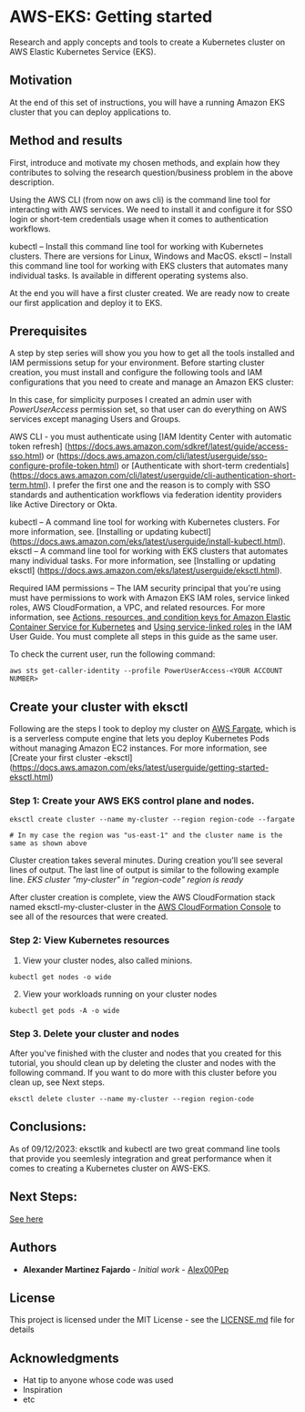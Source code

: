 # AWS-EKS: Getting started
Research and apply concepts and tools to create a Kubernetes cluster on AWS Elastic Kubernetes Service (EKS).

## Motivation
At the end of this set of instructions, you will have a running Amazon EKS cluster that you can deploy applications to.

## Method and results

First, introduce and motivate my chosen methods, and explain how they contributes to solving the research question/business problem in the above description.

Using the AWS CLI (from now on aws cli) is the command line tool for interacting with AWS services. We need to install it and configure it for SSO login or short-tem credentials usage when it comes to authentication workflows.

kubectl – Install this command line tool for working with Kubernetes clusters. There are versions for Linux, Windows and MacOS.
eksctl – Install this command line tool for working with EKS clusters that automates many individual tasks. Is available in different operating systems also.

At the end you will have a first cluster created. We are ready now to create our first application and deploy it to EKS.

## Prerequisites

A step by step series will show you you how to get all the tools installed and IAM permissions setup for your environment.
Before starting cluster creation, you must install and configure the following tools and IAM configurations that you need to create and manage an Amazon EKS cluster:


In this case, for simplicity purposes I created an admin user with *PowerUserAccess* permission set, so that user can do everything on AWS services except managing Users and Groups.

AWS CLI - you must authenticate using [IAM Identity Center with automatic token refresh] (https://docs.aws.amazon.com/sdkref/latest/guide/access-sso.html) or (https://docs.aws.amazon.com/cli/latest/userguide/sso-configure-profile-token.html)
 or [Authenticate with short-term credentials] (https://docs.aws.amazon.com/cli/latest/userguide/cli-authentication-short-term.html). I prefer the first one and the reason is to comply with SSO standards and authentication workflows via federation identity providers like Active Directory or Okta.
 
kubectl – A command line tool for working with Kubernetes clusters. For more information, see.
[Installing or updating kubectl] (https://docs.aws.amazon.com/eks/latest/userguide/install-kubectl.html).
eksctl – A command line tool for working with EKS clusters that automates many individual tasks. For more information, see [Installing or updating eksctl] (https://docs.aws.amazon.com/eks/latest/userguide/eksctl.html).

Required IAM permissions – The IAM security principal that you're using must have permissions to work with Amazon EKS IAM roles, service linked roles, AWS CloudFormation, a VPC, and related resources. For more information, see [Actions, resources, and condition keys for Amazon Elastic Container Service for Kubernetes](https://docs.aws.amazon.com/service-authorization/latest/reference/list_amazonelastickubernetesservice.html) and [Using service-linked roles](https://docs.aws.amazon.com/IAM/latest/UserGuide/using-service-linked-roles.html) in the IAM User Guide. You must complete all steps in this guide as the same user. 


To check the current user, run the following command:
```
aws sts get-caller-identity --profile PowerUserAccess-<YOUR ACCOUNT NUMBER>
```

## Create your cluster with eksctl
Following are the steps I took to deploy my cluster on [AWS Fargate](https://docs.aws.amazon.com/eks/latest/userguide/fargate.html), which is is a serverless compute engine that lets you deploy Kubernetes Pods without managing Amazon EC2 instances.
For more information, see [Create your first cluster -eksctl] (https://docs.aws.amazon.com/eks/latest/userguide/getting-started-eksctl.html)

### Step 1: Create your AWS EKS control plane and nodes.
```
eksctl create cluster --name my-cluster --region region-code --fargate

# In my case the region was "us-east-1" and the cluster name is the same as shown above
```
Cluster creation takes several minutes. During creation you'll see several lines of output. The last line of output is similar to the following example line.
*EKS cluster "my-cluster" in "region-code" region is ready*
  
After cluster creation is complete, view the AWS CloudFormation stack named eksctl-my-cluster-cluster in the [AWS CloudFormation Console](https://console.aws.amazon.com/cloudformation) to see all of the resources that were created.

### Step 2: View Kubernetes resources
1. View your cluster nodes, also called minions.
```
kubectl get nodes -o wide
```
2. View your workloads running on your cluster nodes
```
kubectl get pods -A -o wide
```
### Step 3. Delete your cluster and nodes
After you've finished with the cluster and nodes that you created for this tutorial, you should clean up by deleting the cluster and nodes with the following command. If you want to do more with this cluster before you clean up, see Next steps.
```
eksctl delete cluster --name my-cluster --region region-code
```
## Conclusions:
As of 09/12/2023: eksctlk and kubectl are two great command line tools that provide you seemlesly integration and great performance when it comes to creating a Kubernetes cluster on AWS-EKS.

## Next Steps:
[See here](https://docs.aws.amazon.com/eks/latest/userguide/getting-started-eksctl.html#gs-eksctl-next-steps)

## Authors

* **Alexander Martinez Fajardo** - *Initial work* - [Alex00Pep](https://github.com/alex00pep)


## License

This project is licensed under the MIT License - see the [LICENSE.md](LICENSE.md) file for details

## Acknowledgments

* Hat tip to anyone whose code was used
* Inspiration
* etc

